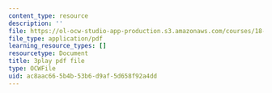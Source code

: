 ```yaml
---
content_type: resource
description: ''
file: https://ol-ocw-studio-app-production.s3.amazonaws.com/courses/18-06sc-linear-algebra-fall-2011/ac8aac665b4b53b6d9af5d658f92a4dd_yjBerM5jWsc.pdf
file_type: application/pdf
learning_resource_types: []
resourcetype: Document
title: 3play pdf file
type: OCWFile
uid: ac8aac66-5b4b-53b6-d9af-5d658f92a4dd
---
```

